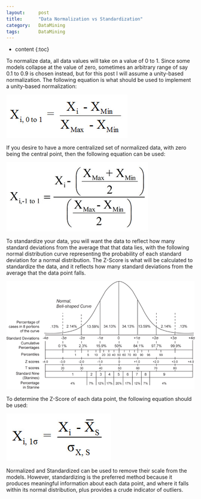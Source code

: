 ```yaml
---
layout:     post
title:      "Data Normalization vs Standardization"
category:   DataMining 
tags:		DataMining
---
```

* content
{:toc}

To normalize data, all data values will take on a value of 0 to 1.  Since some models collapse at the value of zero, sometimes an arbitrary range of say 0.1 to 0.9 is chosen instead, but for this post I will assume a unity-based normalization. The following equation is what should be used to implement a unity-based normalization:

![](/images/ML/Normalize.jpg)

If you desire to have a more centralized set of normalized data, with zero being the central point, then the following equation can be used:

![](/images/ML/Normalize2.jpg)

To standardize your data, you will want the data to reflect how many standard deviations from the average that that data lies, with the following normal distribution curve representing the probability of each standard deviation for a normal distribution. The Z-Score is what will be calculated to standardize the data, and it reflects how many standard deviations from the average that the data point falls.

![](/images/ML/scales.png)

To determine the Z-Score of each data point, the following equation should be used:

![](/images/ML/Standardize.jpg)

Normalized and Standardized can be used to remove their scale from the models. However, standardizing is the preferred method because it produces meaningful information about each data point, and where it falls  within its normal distribution, plus provides a crude indicator of outliers.

